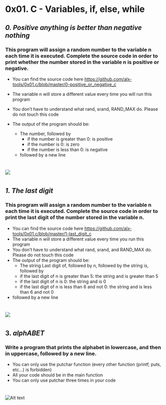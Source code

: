 # 0x01. C - Variables, if, else, while
## _0. Positive anything is better than negative nothing_
### This program will assign a random number to the variable n each time it is executed. Complete the source code in order to print whether the number stored in the variable n is positive or negative.
* You can find the source code here  https://github.com/alx-tools/0x01.c/blob/master/0-positive_or_negative_c
* The variable n will store a different value every time you will run this program
* You don’t have to understand what rand, srand, RAND_MAX do. Please do not touch this code

* The output of the program should be:
  * The number, followed by
    * if the number is greater than 0: is positive
    * if the number is 0: is zero
    * if the number is less than 0: is negative
  * followed by a new line
#
![](./img/0.png=350*350)
#
## _1. The last digit_
### This program will assign a random number to the variable n each time it is executed. Complete the source code in order to print the last digit of the number stored in the variable n.
* You can find the source code here https://github.com/alx-tools/0x01.c/blob/master/1-last_digit_c
* The variable n will store a different value every time you run this program
* You don’t have to understand what rand, srand, and RAND_MAX do. Please do not touch this code
* The output of the program should be:
  * The string Last digit of, followed by n, followed by the string is, followed by
  * if the last digit of n is greater than 5: the string and is greater than 5
  * if the last digit of n is 0: the string and is 0
  * if the last digit of n is less than 6 and not 0: the string and is less than 6 and not 0
* followed by a new line
#
![](./img/1.png=350x350)
#
## 3. _alphABET_
### Write a program that prints the alphabet in lowercase, and then in uppercase, followed by a new line.
* You can only use the putchar function (every other function (printf, puts, etc…) is forbidden)
* All your code should be in the main function
* You can only use putchar three times in your code
#
![Alt text](./img/2.png=350*350)
#


